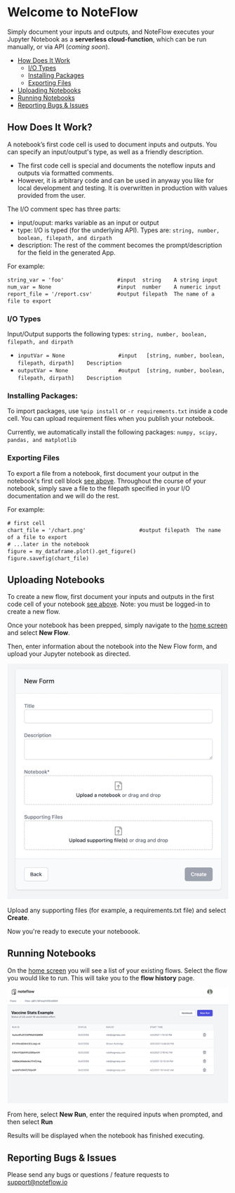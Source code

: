 # Welcome to NoteFlow

Simply document your inputs and outputs, and NoteFlow executes your Jupyter Notebook as a **serverless cloud-function**, which can be run manually, or via API (*coming soon*).

- [How Does It Work](#how-does-it-work)
  - [I/O Types](#io-types)
  - [Installing Packages](#installing-packages)
  - [Exporting Files](#exporting-files)
- [Uploading Notebooks](#uploading-notebooks)
- [Running Notebooks](#running-notebooks)
- [Reporting Bugs & Issues](#reporting-bugs-issues)

## How Does It Work?
A notebook’s first code cell is used to document inputs and outputs. You can specify an input/output's type, as well as a friendly description.  
  
- The first code cell is special and documents the noteflow inputs and outputs via formatted comments.
- However, it is arbitrary code and can be used in anyway you like for local development and testing. It is overwritten in production with values provided from the user.
  
  
The I/O comment spec has three parts:
- input/ouput: marks variable as an input or output
- type: I/O is typed (for the underlying API). Types are: `string, number, boolean, filepath, and dirpath`
- description: The rest of the comment becomes the prompt/description for the field in the generated App.
  
For example:


```
string_var = 'foo'                 #input  string    A string input    
num_var = None                     #input  number    A numeric input       
report_file = '/report.csv'        #output filepath  The name of a file to export    
```

### I/O Types

Input/Output supports the following types: `string, number, boolean, filepath, and dirpath`

* `inputVar = None                 #input   [string, number, boolean, filepath, dirpath]    Description`
* `outputVar = None                #output  [string, number, boolean, filepath, dirpath]    Description`

### Installing Packages:

To import packages, use `%pip install` or `-r requirements.txt` inside a code cell. You can upload requirement files when you publish your notebook.

Currently, we automatically install the following packages: `numpy, scipy, pandas, and matplotlib`

### Exporting Files

To export a file from a notebook, first document your output in the notebook's first cell block [see above](#how-does-it-work). Throughout the course of your notebook, simply save a file to the filepath specified in your I/O documentation and we will do the rest.

For example:

```
# first cell    
chart_file = '/chart.png'				  #output filepath  The name of a file to export    
# ...later in the notebook           
figure = my_dataframe.plot().get_figure()   
figure.savefig(chart_file)     
```

## Uploading Notebooks

To create a new flow, first document your inputs and outputs in the first code cell of your notebook [see above](#how-does-it-work). Note: you must be logged-in to create a new flow.

Once your notebook has been prepped, simply navigate to the [home screen](https://noteflow.app/) and select **New Flow**. 

Then, enter information about the notebook into the New Flow form, and upload your Jupyter notebook as directed.

![](images/new-flow.png) 

Upload any supporting files (for example, a requirements.txt file) and select **Create**. 

Now you're ready to execute your noteboook.

## Running Notebooks
On the [home screen](https://noteflow.app/) you will see a list of your existing flows. Select the flow you would like to run. This will take you to the **flow history** page.

![](images/flow-history.png) 

From here, select **New Run**, enter the required inputs when prompted, and then select **Run**

Results will be displayed when the notebook has finished executing.

## Reporting Bugs & Issues

Please send any bugs or questions / feature requests to support@noteflow.io

